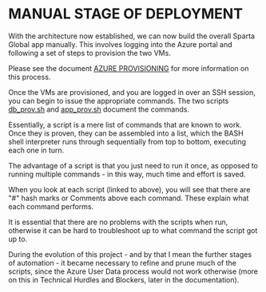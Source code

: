 # MANUAL STAGE OF DEPLOYMENT

With the architecture now established, we can now build the overall Sparta Global app manually. This involves logging into the Azure portal and following a set of steps to provision the two VMs. 

Please see the document [AZURE PROVISIONING](AZURE_PROVISIONING.md) for more information on this process. 

Once the VMs are provisioned, and you are logged in over an SSH session, you can begin to issue the appropriate commands. The two scripts [db_prov.sh](../sparta_app_deployment_scripts/db_prov.sh) and [app_prov.sh](../sparta_app_deployment_scripts/app_prov.sh) document the commands. 

Essentially, a script is a mere list of commands that are known to work. Once they is proven, they can be assembled into a list, which the BASH shell interpreter runs through sequentially from top to bottom, executing each one in turn. 

The advantage of a script is that you just need to run it once, as opposed to running multiple commands - in this way, much time and effort is saved. 

When you look at each script (linked to above), you will see that there are "#" hash marks or Comments above each command. These explain what each command performs. 

It is essential that there are no problems with the scripts when run, otherwise it can be hard to troubleshoot up to what command the script got up to. 

During the evolution of this project - and by that I mean the further stages of automation - it became necessary to refine and prune much of the scripts, since the Azure User Data process would not work otherwise (more on this in Technical Hurdles and Blockers, later in the documentation).